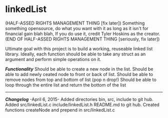 # linkedList

(HALF-ASSED RIGHTS MANAGEMENT THING [fix later])
Something something opensource, do what you want with it as long as it isn't for financial gain blah blah,
If you do use it, credit Tyler Hoskins as the creator.
(END OF HALF-ASSED RIGHTS MANAGEMENT THING [seriously, fix later])

Ultimate goal with this project is to build a working, reuseable linked list library.  Ideally, each function should be able
to take any struct as an argument and perform simple operations on it.

*****Functionality*****
Should be able to create a new node in the list.
Should be able to add newly ceated node to front or back of list.
Should be able to remove nodes from top and bottom of list (pop n drop!)
Should be able to loop through the entire list and return the bottom of the list
***********************

*****Changelog*****
-April 6, 2015-
Added directories bin, src, include to git hub.
Added src/linkedList.c include/linkedList.h README.md to git hub.
Created functions createNode and prepend in src/linkedList.c

